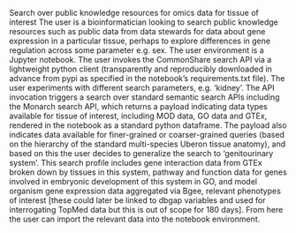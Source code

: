 Search over public knowledge resources for omics data for tissue of interest
The user is a bioinformatician looking to search public knowledge resources such as public data from data stewards for data about gene expression in a particular tissue, perhaps to explore differences in gene regulation across some parameter e.g. sex. The user environment is a Jupyter notebook. The user invokes the CommonShare search API via a lightweight python client (transparently and reproducibly downloaded in advance from pypi as specified in the notebook’s requirements.txt file). The user experiments with different search parameters, e.g. ‘kidney’. The API invocation triggers a search over standard semantic search APIs including the Monarch search API, which returns a payload indicating data types available for tissue of interest, including MOD data, GO data and GTEx, rendered in the notebook as a standard python dataframe. The payload also indicates data available for finer-grained or coarser-grained queries (based on the hierarchy of the standard multi-species Uberon tissue anatomy), and based on this the user decides to generalize the search to ‘genitourinary system’. This search profile includes gene interaction data from GTEx broken down by tissues in this system, pathway and function data for genes involved in embryonic development of this system in GO, and model organism gene expression data aggregated via Bgee, relevant phenotypes of interest [these could later be linked to dbgap variables and used for interrogating TopMed data but this is out of scope for 180 days]. From here the user can import the relevant data into the notebook environment.
